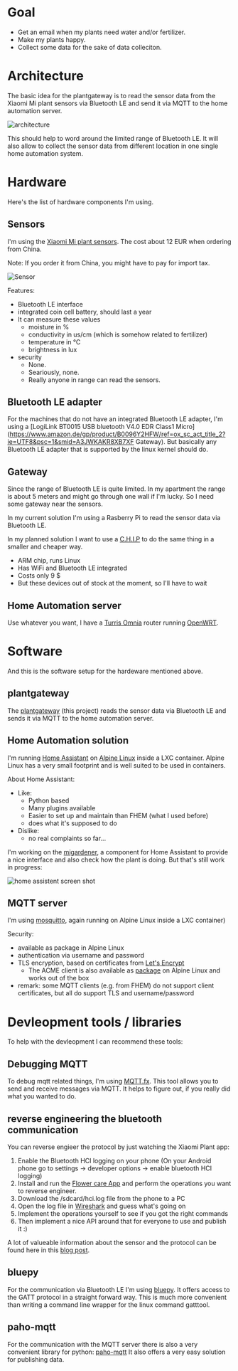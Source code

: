 # Goal

* Get an email when my plants need water and/or fertilizer.
* Make my plants happy.
* Collect some data for the sake of data colleciton.

# Architecture

The basic idea for the plantgateway is to read the sensor data from the Xiaomi Mi plant sensors via Bluetooth LE and send it via MQTT to the home automation server.

![architecture](architecture.png)

This should help to word around the limited range of Bluetooth LE. It will also allow to collect the sensor data from different location in one single home automation system.

# Hardware
Here's the list of hardware components I'm using.

## Sensors

I'm using the [Xiaomi Mi plant sensors](http://www.gearbest.com/other-garden-supplies/pp_373947.html). The cost about 12 EUR when ordering from China.

Note: If you order it from China, you might have to pay for import tax.

![Sensor](https://ae01.alicdn.com/kf/HTB1RjLXKVXXXXXyXpXXq6xXFXXX5/Original-Xiaomi-Mi-Plant-Flowers-Tester-Pot-Soil-Moisture-Humidity-Temperature-Light-Garden-Monitor-Garden-Testing.jpg)

Features:

* Bluetooth LE interface
* integrated coin cell battery, should last a year
* It can measure these values
   * moisture in %
   * conductivity in us/cm (which is somehow related to fertilizer) 
   * temperature in °C
   * brightness in lux
* security 
	* None. 
	* Seariously, none. 
	* Really anyone in range can read the sensors. 


## Bluetooth LE adapter

For the machines that do not have an integrated Bluetooth LE adapter, I'm using a [LogiLink BT0015 USB bluetooth V4.0 EDR Class1 Micro](https://www.amazon.de/gp/product/B0096Y2HFW/ref=ox_sc_act_title_2?ie=UTF8&psc=1&smid=A3JWKAKR8XB7XF
Gateway). But basically any Bluetooth LE adapter that is supported by the linux kernel should do.

## Gateway

Since the range of Bluetooth LE is quite limited. In my apartment the range is about 5 meters and might go through one wall if I'm lucky. So I need some gateway near the sensors.

In my current solution I'm using a Rasberry Pi to read the sensor data via Bluetooth LE.

In my planned solution I want to use a [C.H.I.P](https://getchip.com/pages/chip) to do the same thing in a smaller and cheaper way.

* ARM chip, runs Linux
* Has WiFi and Bluetooth LE integrated
* Costs only 9 $
* But these devices out of stock at the moment, so I'll have to wait

## Home Automation server

Use whatever you want, I have a [Turris Omnia](https://omnia.turris.cz/en/) router running [OpenWRT](https://openwrt.org/).

# Software

And this is the software setup for the hardeware mentioned above.

## plantgateway

The [plantgateway](https://github.com/ChristianKuehnel/plantgateway) (this project) reads the sensor data via Bluetooth LE and sends it via MQTT to the home automation server.


## Home Automation solution

I'm running [Home Assistant](https://home-assistant.io/) on [Alpine Linux](https://alpinelinux.org/) inside a LXC container. Alpine Linux has a very small footprint and is well suited to be used in containers.

About Home Assistant:

* Like:
   * Python based
   * Many plugins available
   * Easier to set up and maintain than FHEM (what I used before)
   * does what it's supposed to do
* Dislike:
   * no real complaints so far...

I'm working on the [migardener](https://github.com/ChristianKuehnel/home-assistant/blob/dev/homeassistant/components/sensor/migardener.py), a component for Home Assistant to provide a nice interface and also check how the plant is doing. But that's still work in progress:

![home assistent screen shot](screenshot.png)

## MQTT server

I'm using [mosquitto](https://mosquitto.org/), again running on Alpine Linux inside a LXC container)

Security:

* available as package in Alpine Linux
* authentication via username and password
* TLS encryption, based on certificates from [Let's Encrypt](https://letsencrypt.org/)
	* The ACME client is also available as [package](https://pkgs.alpinelinux.org/package/v3.3/community/x86/letsencrypt) on Alpine Linux and works out of the box
* remark: some MQTT clients (e.g. from FHEM) do not support client certificates, but all do support TLS and username/password

# Devleopment tools / libraries

To help with the devleopment I can recommend these tools:

## Debugging MQTT

To debug mqtt related things, I'm using [MQTT.fx](http://mqttfx.jfx4ee.org/). This tool allows you to send and receive messages via MQTT. It helps to figure out, if you really did what you wanted to do.

## reverse engineering the bluetooth communication

You can reverse engieer the protocol by just watching the Xiaomi Plant app:

1. Enable the Bluetooth HCI logging on your phone (On your Android phone go to settings -> developer options -> enable bluetooth HCI logging)
1. Install and run the [Flower care App](https://play.google.com/store/apps/details?id=com.huahuacaocao.flowercare) and perform the operations you want to reverse engineer.
1. Download the /sdcard/hci.log file from the phone to a PC
1. Open the log file in [Wireshark](https://www.wireshark.org/) and guess what's going on
1. Implement the operations yourself to see if you got the right commands
1. Then implement a nice API around that for everyone to use and publish it :)

A lot of valueable information about the sensor and the protocol can be found here in this [blog post](https://www.open-homeautomation.com/de/2016/08/23/reverse-engineering-the-mi-plant-sensor/).

## bluepy

For the communication via Bluetooth LE I'm using [bluepy](https://github.com/IanHarvey/bluepy). It offers access to the GATT protocol in a straight forward way. This is much more convenient than writing a command line wrapper for the linux command gatttool.

## paho-mqtt

For the communication with the MQTT server there is also a very convenient library for python: [paho-mqtt](https://eclipse.org/paho/clients/python/docs/) It also offers a very easy solution for publishing data.
